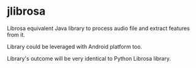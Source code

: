 # jlibrosa
Librosa equivalent Java library to process audio file and extract features from it.

Library could be leveraged with Android platform too.

Library's outcome will be very identical to Python Librosa library.
